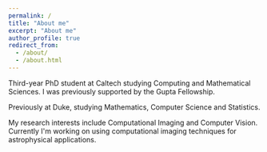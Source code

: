 ```yaml
---
permalink: /
title: "About me"
excerpt: "About me"
author_profile: true
redirect_from: 
  - /about/
  - /about.html
---
```


Third-year PhD student at Caltech studying Computing and Mathematical Sciences. I was previously supported by the Gupta Fellowship. 

Previously at Duke, studying Mathematics, Computer Science and Statistics. 

My research interests include Computational Imaging and Computer Vision. Currently I'm working on using computational imaging techniques for astrophysical applications. 

<!-- Publications
====== -->
